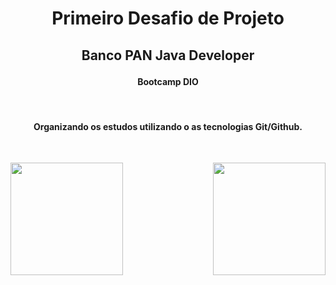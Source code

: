 # <p align="center">Primeiro Desafio de Projeto</p>
## <p align="center">Banco PAN Java Developer</p>
#### <p align="center">Bootcamp DIO</p>
<br>

 #### <p align="center"> Organizando os estudos utilizando o as tecnologias Git/Github. </p>
 <br>

<p display="inline-block">
<img width ="180" height ="180" src="https://git-scm.com/images/logos/downloads/Git-Icon-1788C.png">
<img align="right" width ="180" height ="180" src="https://cdn-icons-png.flaticon.com/512/25/25231.png">
</p>
